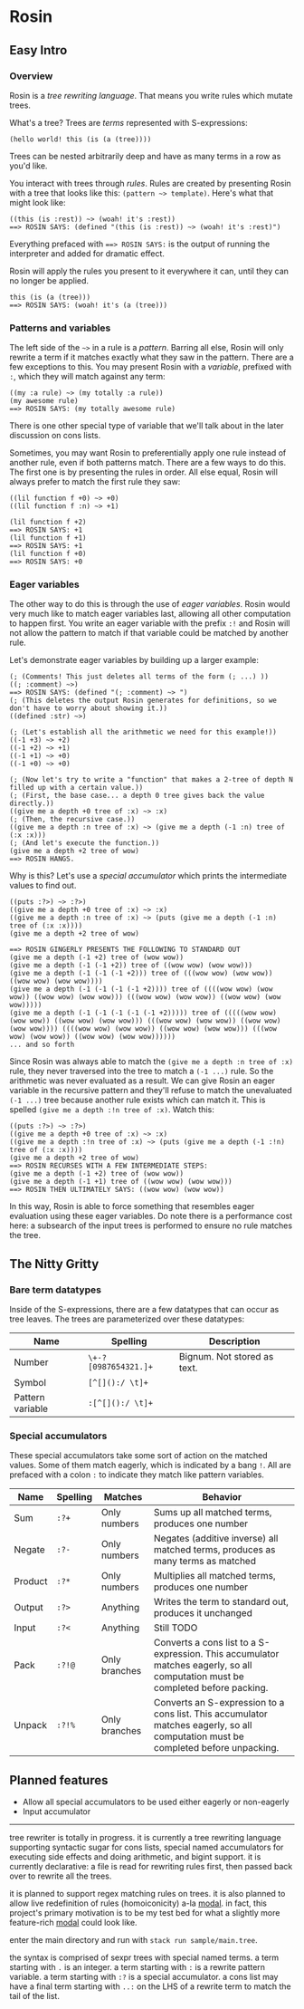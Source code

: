 # Rosin

## Easy Intro

### Overview

Rosin is a _tree rewriting language_. That means you write rules which mutate trees.

What's a tree? Trees are *terms* represented with S-expressions:

```
(hello world! this (is (a (tree))))
```

Trees can be nested arbitrarily deep and have as many terms in a row as you'd like.


You interact with trees through _rules_. Rules are created by presenting Rosin with a tree that looks like this: `(pattern ~> template)`. Here's what that might look like:

```
((this (is :rest)) ~> (woah! it's :rest))
==> ROSIN SAYS: (defined "(this (is :rest)) ~> (woah! it's :rest)")
```

Everything prefaced with `==> ROSIN SAYS:` is the output of running the interpreter and added for dramatic effect.

Rosin will apply the rules you present to it everywhere it can, until they can no longer be applied. 
```
this (is (a (tree)))
==> ROSIN SAYS: (woah! it's (a (tree)))
```

### Patterns and variables

The left side of the `~>` in a rule is a *pattern*. Barring all else, Rosin will only rewrite a term if it matches exactly what they saw in the pattern. There are a few exceptions to this. You may present Rosin with a *variable*, prefixed with `:`, which they will match against any term:
```
((my :a rule) ~> (my totally :a rule))
(my awesome rule)
==> ROSIN SAYS: (my totally awesome rule)
```

There is one other special type of variable that we'll talk about in the later discussion on cons lists.

Sometimes, you may want Rosin to preferentially apply one rule instead of another rule, even if both patterns match. There are a few ways to do this. The first one is by presenting the rules in order. All else equal, Rosin will always prefer to match the first rule they saw:

```
((lil function f +0) ~> +0)
((lil function f :n) ~> +1)

(lil function f +2)
==> ROSIN SAYS: +1 
(lil function f +1)
==> ROSIN SAYS: +1
(lil function f +0)
==> ROSIN SAYS: +0
```

### Eager variables 

The other way to do this is through the use of *eager variables*. Rosin would very much like to match eager variables last, allowing all other computation to happen first. You write an eager variable with the prefix `:!` and Rosin will not allow the pattern to match if that variable could be matched by another rule. 

Let's demonstrate eager variables by building up a larger example:

```
(; (Comments! This just deletes all terms of the form (; ...) ))
((; :comment) ~>)
==> ROSIN SAYS: (defined "(; :comment) ~> ")
(; (This deletes the output Rosin generates for definitions, so we don't have to worry about showing it.))
((defined :str) ~>)

(; (Let's establish all the arithmetic we need for this example!))
((-1 +3) ~> +2)
((-1 +2) ~> +1)
((-1 +1) ~> +0)
((-1 +0) ~> +0)

(; (Now let's try to write a "function" that makes a 2-tree of depth N filled up with a certain value.))
(; (First, the base case... a depth 0 tree gives back the value directly.))
((give me a depth +0 tree of :x) ~> :x)
(; (Then, the recursive case.))
((give me a depth :n tree of :x) ~> (give me a depth (-1 :n) tree of (:x :x)))
(; (And let's execute the function.))
(give me a depth +2 tree of wow)
==> ROSIN HANGS.
```

Why is this? Let's use a *special accumulator* which prints the intermediate values to find out.

```
((puts :?>) ~> :?>)
((give me a depth +0 tree of :x) ~> :x)
((give me a depth :n tree of :x) ~> (puts (give me a depth (-1 :n) tree of (:x :x))))
(give me a depth +2 tree of wow)

==> ROSIN GINGERLY PRESENTS THE FOLLOWING TO STANDARD OUT
(give me a depth (-1 +2) tree of (wow wow))
(give me a depth (-1 (-1 +2)) tree of ((wow wow) (wow wow)))
(give me a depth (-1 (-1 (-1 +2))) tree of (((wow wow) (wow wow)) ((wow wow) (wow wow))))
(give me a depth (-1 (-1 (-1 (-1 +2)))) tree of ((((wow wow) (wow wow)) ((wow wow) (wow wow))) (((wow wow) (wow wow)) ((wow wow) (wow wow)))))
(give me a depth (-1 (-1 (-1 (-1 (-1 +2))))) tree of (((((wow wow) (wow wow)) ((wow wow) (wow wow))) (((wow wow) (wow wow)) ((wow wow) (wow wow)))) ((((wow wow) (wow wow)) ((wow wow) (wow wow))) (((wow wow) (wow wow)) ((wow wow) (wow wow))))))
... and so forth
```

Since Rosin was always able to match the `(give me a depth :n tree of :x)` rule, they never traversed into the tree to match a `(-1 ...)` rule. So the arithmetic was never evaluated as a result. We can give Rosin an eager variable in the recursive pattern and they'll refuse to match the unevaluated `(-1 ...)` tree because another rule exists which can match it. This is spelled `(give me a depth :!n tree of :x)`. Watch this:

```
((puts :?>) ~> :?>)
((give me a depth +0 tree of :x) ~> :x)
((give me a depth :!n tree of :x) ~> (puts (give me a depth (-1 :!n) tree of (:x :x))))
(give me a depth +2 tree of wow)
==> ROSIN RECURSES WITH A FEW INTERMEDIATE STEPS:
(give me a depth (-1 +2) tree of (wow wow))
(give me a depth (-1 +1) tree of ((wow wow) (wow wow)))
==> ROSIN THEN ULTIMATELY SAYS: ((wow wow) (wow wow))
```

In this way, Rosin is able to force something that resembles eager evaluation using these eager variables. Do note there is a performance cost here: a subsearch of the input trees is performed to ensure no rule matches the tree.

## The Nitty Gritty

### Bare term datatypes

Inside of the S-expressions, there are a few datatypes that can occur as tree leaves. The trees are parameterized over these datatypes:

| Name | Spelling | Description |
|------|----------|-------------|
| Number | `\+-?[0987654321.]+` | Bignum. Not stored as text.
| Symbol | `[^[]():/ \t]+` | 
| Pattern variable | `:[^[]():/ \t]+` | 

### Special accumulators

These special accumulators take some sort of action on the matched values. Some of them match eagerly, which is indicated by a bang `!`. All are prefaced with a colon `:` to indicate they match like pattern variables.

| Name | Spelling | Matches | Behavior |
|------|----------|---------|----------|
| Sum | `:?+` | Only numbers | Sums up all matched terms, produces one number | 
| Negate | `:?-` | Only numbers | Negates (additive inverse) all matched terms, produces as many terms as matched | 
| Product | `:?*` | Only numbers | Multiplies all matched terms,  produces one number | 
| Output | `:?>` | Anything | Writes the term to standard out, produces it unchanged | 
| Input | `:?<` | Anything | Still TODO | 
| Pack | `:?!@` | Only branches | Converts a cons list to a S-expression. This accumulator matches eagerly, so all computation must be completed before packing. | 
| Unpack | `:?!%` | Only branches | Converts an S-expression to a cons list. This accumulator matches eagerly, so all computation must be completed before unpacking. | 


## Planned features
* Allow all special accumulators to be used either eagerly or non-eagerly
* Input accumulator

---

tree rewriter is totally in progress. it is currently a tree rewriting language supporting syntactic sugar for cons lists, special named accumulators for executing side effects and doing arithmetic, and bigint support. it is currently declarative: a file is read for rewriting rules first, then passed back over to rewrite all the trees.

it is planned to support regex matching rules on trees. it is also planned to allow live redefinition of rules (homoiconicity) a-la [modal](https://wiki.xxiivv.com/site/modal). in fact, this project's primary motivation is to be my test bed for what a slightly more feature-rich [modal](https://wiki.xxiivv.com/site/modal) could look like. 

enter the main directory and run with `stack run sample/main.tree`. 

the syntax is comprised of sexpr trees with special named terms. a term starting with `.` is an integer. a term starting with `:` is a rewrite pattern variable. a term starting with `:?` is a special accumulator. a cons list may have a final term starting with `..:` on the LHS of a rewrite term to match the tail of the list. 